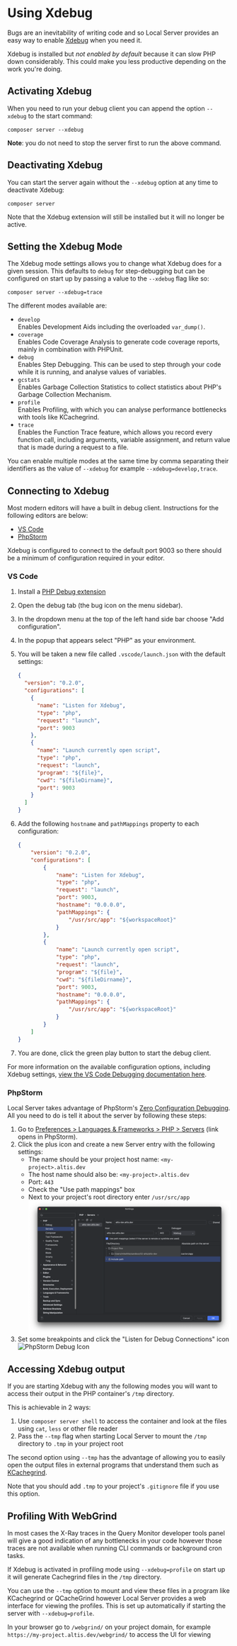 # Using Xdebug

Bugs are an inevitability of writing code and so Local Server provides an easy way to enable [Xdebug](https://xdebug.org/) when you
need it.

Xdebug is installed but _not enabled by default_ because it can slow PHP down considerably. This could make you less productive
depending on the work you're doing.

## Activating Xdebug

When you need to run your debug client you can append the option `--xdebug` to the start command:

```shell
composer server --xdebug
```

**Note**: you do not need to stop the server first to run the above command.

## Deactivating Xdebug

You can start the server again without the `--xdebug` option at any time to deactivate Xdebug:

```shell
composer server
```

Note that the Xdebug extension will still be installed but it will no longer be active.

## Setting the Xdebug Mode

The Xdebug mode settings allows you to change what Xdebug does for a given session. This defaults to `debug` for step-debugging but
can be configured on start up by passing a value to the `--xdebug` flag like so:

```shell
composer server --xdebug=trace
```

The different modes available are:

- `develop`\
  Enables Development Aids including the overloaded `var_dump()`.
- `coverage`\
  Enables Code Coverage Analysis to generate code coverage reports, mainly in combination with PHPUnit.
- `debug`\
  Enables Step Debugging. This can be used to step through your code while it is running, and analyse values of variables.
- `gcstats`\
  Enables Garbage Collection Statistics to collect statistics about PHP's Garbage Collection Mechanism.
- `profile`\
  Enables Profiling, with which you can analyse performance bottlenecks with tools like KCachegrind.
- `trace`\
  Enables the Function Trace feature, which allows you record every function call, including arguments, variable assignment, and
  return value that is made during a request to a file.

You can enable multiple modes at the same time by comma separating their identifiers as the value of `--xdebug` for
example `--xdebug=develop,trace`.

## Connecting to Xdebug

Most modern editors will have a built in debug client. Instructions for the following editors are below:

- [VS Code](#vs-code)
- [PhpStorm](#phpstorm)

Xdebug is configured to connect to the default port 9003 so there should be a minimum of configuration required in your editor.

### VS Code

1. Install a [PHP Debug extension](https://github.com/xdebug/vscode-php-debug)
2. Open the debug tab (the bug icon on the menu sidebar).
3. In the dropdown menu at the top of the left hand side bar choose "Add configuration".
4. In the popup that appears select "PHP" as your environment.
5. You will be taken a new file called `.vscode/launch.json` with the default settings:

    ```json
    {
      "version": "0.2.0",
      "configurations": [
        {
          "name": "Listen for Xdebug",
          "type": "php",
          "request": "launch",
          "port": 9003
        },
        {
          "name": "Launch currently open script",
          "type": "php",
          "request": "launch",
          "program": "${file}",
          "cwd": "${fileDirname}",
          "port": 9003
        }
      ]
    }
    ```

6. Add the following `hostname` and `pathMappings` property to each configuration:

    ```json
    {
        "version": "0.2.0",
        "configurations": [
            {
                "name": "Listen for Xdebug",
                "type": "php",
                "request": "launch",
                "port": 9003,
                "hostname": "0.0.0.0",
                "pathMappings": {
                    "/usr/src/app": "${workspaceRoot}"
                }
            },
            {
                "name": "Launch currently open script",
                "type": "php",
                "request": "launch",
                "program": "${file}",
                "cwd": "${fileDirname}",
                "port": 9003,
                "hostname": "0.0.0.0",
                "pathMappings": {
                    "/usr/src/app": "${workspaceRoot}"
                }
            }
        ]
    }
    ```

7. You are done, click the green play button to start the debug client.

For more information on the available configuration options, including Xdebug
settings, [view the VS Code Debugging documentation here](https://go.microsoft.com/fwlink/?linkid=830387).

### PhpStorm

Local Server takes advantage of
PhpStorm's [Zero Configuration Debugging](https://www.jetbrains.com/help/phpstorm/zero-configuration-debugging.html). All you need
to do is tell it about the server by following these steps:

1. Go
   to [Preferences > Languages & Frameworks > PHP > Servers](jetbrains://PhpStorm/settings?name=Languages+%26+Frameworks--PHP--Servers)
   (link opens in PhpStorm).
2. Click the plus icon and create a new Server entry with the following settings:
    - The name should be your project host name: `<my-project>.altis.dev`
    - The host name should also be: `<my-project>.altis.dev`
    - Port: `443`
    - Check the "Use path mappings" box
    - Next to your project's root directory enter `/usr/src/app`  
        ![Example PhpStorm Configuration](./assets/phpstorm-config.png)
3. Set some breakpoints and click the "Listen for Debug Connections" icon  
    ![PhpStorm Debug Icon](./assets/phpstorm-start-debug.png)

## Accessing Xdebug output

If you are starting Xdebug with any the following modes you will want to access their output in the PHP container's `/tmp`
directory.

This is achievable in 2 ways:

1. Use `composer server shell` to access the container and look at the files using `cat`, `less` or other file reader
2. Pass the `--tmp` flag when starting Local Server to mount the `/tmp` directory to `.tmp` in your project root

The second option using `--tmp` has the advantage of allowing you to easily open the output files in external programs that
understand them such as [KCachegrind](https://kcachegrind.github.io/).

Note that you should add `.tmp` to your project's `.gitignore` file if you use this option.

## Profiling With WebGrind

In most cases the X-Ray traces in the Query Monitor developer tools panel will give a good indication of any bottlenecks in your
code however those traces are not available when running CLI commands or background cron tasks.

If Xdebug is activated in profiling mode using `--xdebug=profile` on start up it will generate Cachegrind files in the `/tmp`
directory.

You can use the `--tmp` option to mount and view these files in a program like KCachegrind or QCacheGrind however Local Server
provides a web interface for viewing the profiles. This is set up automatically if starting the server with `--xdebug=profile`.

In your browser go to `/webgrind/` on your project domain, for example `https://my-project.altis.dev/webgrind/` to access the UI for
viewing
